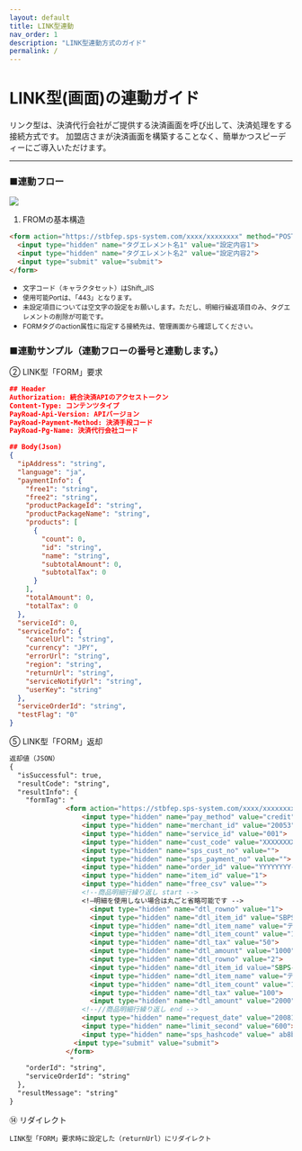 ```yaml
---
layout: default
title: LINK型連動
nav_order: 1
description: "LINK型連動方式のガイド"
permalink: /
---
```


# LINK型(画面)の連動ガイド

リンク型は、決済代行会社がご提供する決済画面を呼び出して、決済処理をする接続方式です。
加盟店さまが決済画面を構築することなく、簡単かつスピーディーにご導入いただけます。

---

### ■連動フロー

<img src="{{ site.baseurl }}/assets/images/link_flow.png" id="image1">

1. FROMの基本構造

```markdown
<form action="https://stbfep.sps-system.com/xxxx/xxxxxxxx" method="POST">
  <input type="hidden" name="タグエレメント名1" value="設定内容1">
  <input type="hidden" name="タグエレメント名2" value="設定内容2">
  <input type="submit" value="submit">
</form>
```
<ul>
  <li><small>文字コード（キャラクタセット）はShift_JIS</small></li>
  <li><small>使用可能Portは、「443」となります。</small></li>
  <li><small>未設定項目については空文字の設定をお願いします。ただし、明細行繰返項目のみ、タグエレメントの削除が可能です。</small></li>
  <li><small>FORMタグのaction属性に指定する接続先は、管理画面から確認してください。</small></li>
</ul>

### ■連動サンプル（連動フローの番号と連動します。）

② LINK型「FORM」要求
```json
## Header
Authorization: 統合決済APIのアクセストークン
Content-Type: コンテンツタイプ
PayRoad-Api-Version: APIバージョン
PayRoad-Payment-Method: 決済手段コード
PayRoad-Pg-Name: 決済代行会社コード

## Body(Json)
{
  "ipAddress": "string",
  "language": "ja",
  "paymentInfo": {
    "free1": "string",
    "free2": "string",
    "productPackageId": "string",
    "productPackageName": "string",
    "products": [
      {
        "count": 0,
        "id": "string",
        "name": "string",
        "subtotalAmount": 0,
        "subtotalTax": 0
      }
    ],
    "totalAmount": 0,
    "totalTax": 0
  },
  "serviceId": 0,
  "serviceInfo": {
    "cancelUrl": "string",
    "currency": "JPY",
    "errorUrl": "string",
    "region": "string",
    "returnUrl": "string",
    "serviceNotifyUrl": "string",
    "userKey": "string"
  },
  "serviceOrderId": "string",
  "testFlag": "0"
}
```
⑤ LINK型「FORM」返却
```markdown
返却値（JSON）
{
  "isSuccessful": true,
  "resultCode": "string",
  "resultInfo": {
    "formTag": "
              <form action="https://stbfep.sps-system.com/xxxx/xxxxxxxx" method="POST">
                  <input type="hidden" name="pay_method" value="credit">
                  <input type="hidden" name="merchant_id" value="20053">
                  <input type="hidden" name="service_id" value="001">
                  <input type="hidden" name="cust_code" value="XXXXXXXX-XXXX-XXXX-XXXX-XXXXXXXXXXXX">
                  <input type="hidden" name="sps_cust_no" value="">
                  <input type="hidden" name="sps_payment_no" value="">
                  <input type="hidden" name="order_id" value="YYYYYYYY-YYYY-YYYY-YYYY-YYYYYYYYYYYY">
                  <input type="hidden" name="item_id" value="1">
                  <input type="hidden" name="free_csv" value="">
                  <!--商品明細行繰り返し start -->
                  <!—明細を使用しない場合は丸ごと省略可能です -->
                    <input type="hidden" name="dtl_rowno" value="1">
                    <input type="hidden" name="dtl_item_id" value="SBPS-001">
                    <input type="hidden" name="dtl_item_name" value="テスト明細商品名1">
                    <input type="hidden" name="dtl_item_count" value="1">
                    <input type="hidden" name="dtl_tax" value="50">
                    <input type="hidden" name="dtl_amount" value="1000">
                    <input type="hidden" name="dtl_rowno" value="2">
                    <input type="hidden" name="dtl_item_id value="SBPS-002">
                    <input type="hidden" name="dtl_item_name" value="テスト明細商品名2">
                    <input type="hidden" name="dtl_item_count" value="1">
                    <input type="hidden" name="dtl_tax" value="100">
                    <input type="hidden" name="dtl_amount" value="2000">
                  <!--//商品明細行繰り返し end -->
                  <input type="hidden" name="request_date" value="20081015214001">
                  <input type="hidden" name="limit_second" value="600">
                  <input type="hidden" name="sps_hashcode" value=" ab8be32d9602530076219c3424122db77d5202bb"> 
                <input type="submit" value="submit">
              </form>
               "
    "orderId": "string",
    "serviceOrderId": "string"
  },
  "resultMessage": "string"
}
```
⑭ リダイレクト
```text
LINK型「FORM」要求時に設定した（returnUrl）にリダイレクト
```

<script type="text/javascript">
(function($) {
				$(window).on("load", function() {
					var $img = $("#image1").imgViewer2();
				});
			})(jQuery);
</script>
